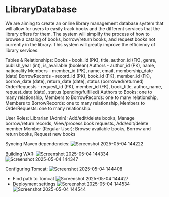 # LibraryDatabase
We are aiming to create an online library management database system that will allow for users to easily track books and the different services that the library offers for them. The system will simplify the process of how to browse a catalog of books, borrow/return books, and request books not currently in the library. This system will greatly improve the efficiency of library services.

Tables & Relationships:
Books - book_id (PK), title, author_id (FK), genre, publish_year (int), is_available (boolean)
Authors - author_id (PK), name, nationality
Members - member_id (PK), name, email, membership_date (date)
BorrowRecords - record_id (PK), book_id (FK), member_id (FK), borrow_date (date), return_date (date), status (borrowed/returned)
OrderRequests - request_id (PK), member_id (FK), book_title, author_name, request_date (date), status (pending/fulfilled)
Authors to Books: one to many relationship, Members to BorrowRecords: one to many relationship, Members to BorrowRecords: one to many relationship, Members to OrderRequests: one to many relationship.

User Roles:
Librarian (Admin): Add/edit/delete books, Manage borrow/return records, View/process book requests, Add/edit/delete member
Member (Regular User): Browse available books, Borrow and return books, Request new books

Syncing Maven dependencies:
![Screenshot 2025-05-04 144222](https://github.com/user-attachments/assets/04226f17-8f04-4fdd-8a32-ca9ee03e23f4)

Building WAR:
![Screenshot 2025-05-04 144334](https://github.com/user-attachments/assets/5ee22428-dceb-4585-b34d-fa74f016e1fd)
![Screenshot 2025-05-04 144347](https://github.com/user-attachments/assets/2192df24-716f-4d33-bb10-8c63caa8f5cb)

Configuring Tomcat:
![Screenshot 2025-05-04 144408](https://github.com/user-attachments/assets/6ae8a503-8d89-48e7-b013-3a6804c4d7d4)
- Find path to Tomcat
![Screenshot 2025-05-04 144427](https://github.com/user-attachments/assets/ecfb8b29-7864-419e-bf64-22de1b4096cc)
- Deployment settings
![Screenshot 2025-05-04 144534](https://github.com/user-attachments/assets/2fc3125d-ed4e-471a-98b7-a571f9f0b1c2)
![Screenshot 2025-05-04 144544](https://github.com/user-attachments/assets/97ce3c7a-37bd-4c0d-98d9-6318657544b0)
